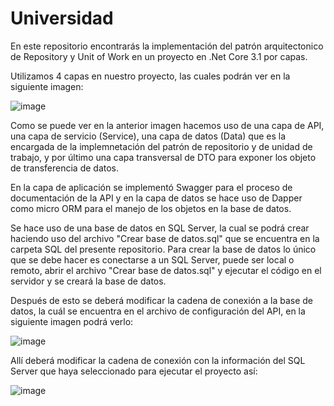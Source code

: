 # Universidad
En este repositorio encontrarás la implementación del patrón arquitectonico de Repository y Unit of Work en un proyecto en .Net Core 3.1 por capas.

Utilizamos 4 capas en nuestro proyecto, las cuales podrán ver en la siguiente imagen:

![image](https://user-images.githubusercontent.com/72578049/201115199-844a91ae-f33b-44ef-b644-63f02b81218d.png)

Como se puede ver en la anterior imagen hacemos uso de una capa de API, una capa de servicio (Service), una capa de datos (Data) que es la encargada 
de la implemnetación del patrón de repositorio y de unidad de trabajo, y por último una capa transversal de DTO para exponer los objeto de transferencia de datos.

En la capa de aplicación se implementó Swagger para el proceso de documentación de la API y en la capa de datos se hace uso de Dapper como micro ORM para el manejo 
de los objetos en la base de datos.

Se hace uso de una base de datos en SQL Server, la cual se podrá crear haciendo uso del archivo "Crear base de datos.sql" que se encuentra en la carpeta SQL del 
presente repositorio. Para crear la base de datos lo único que se debe hacer es conectarse a un SQL Server, puede ser local o remoto, abrir el archivo "Crear base de datos.sql" y ejecutar el código en el servidor y se creará la base de datos.

Después de esto se deberá modificar la cadena de conexión a la base de datos, la cuál se encuentra en el archivo de configuración del API, en la siguiente imagen podrá verlo:

![image](https://user-images.githubusercontent.com/72578049/201194475-1f2d4084-1edb-430a-a0d6-434596cab473.png)

Allí deberá modificar la cadena de conexión con la información del SQL Server que haya seleccionado para ejecutar el proyecto así:

![image](https://user-images.githubusercontent.com/72578049/201194875-8e812eef-c923-44a4-b536-79b643b2f947.png)
